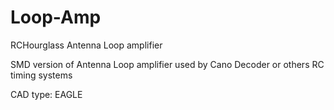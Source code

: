 # Loop-Amp
RCHourglass Antenna Loop amplifier

SMD version of Antenna Loop amplifier used by Cano Decoder or others RC timing systems

CAD type: EAGLE
